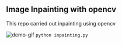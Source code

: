 ## Image Inpainting with opencv

This repo carried out inpainting using opencv

![demo-gif](https://github.com/KARAASLAN-AI/image-inpainting/blob/main/demo.gif)
```python inpainting.py ```


